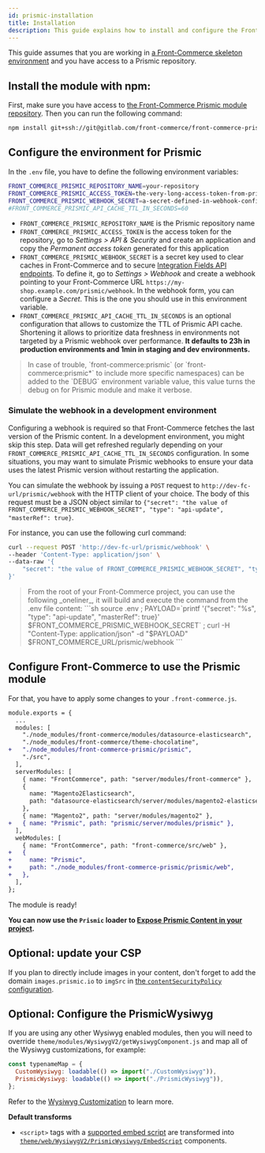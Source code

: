 ```yaml
---
id: prismic-installation
title: Installation
description: This guide explains how to install and configure the Front-Commerce Prismic module to start interacting with an existing Prismic repository from your application.
---
```


This guide assumes that you are working in [a Front-Commerce skeleton environment](https://gitlab.com/front-commerce/front-commerce-skeleton/) and you have access to a Prismic repository.

## Install the module with npm:

First, make sure you have access to [the Front-Commerce Prismic module repository](https://gitlab.com/front-commerce/front-commerce-prismic/). Then you can run the following command:

```sh
npm install git+ssh://git@gitlab.com/front-commerce/front-commerce-prismic.git
```

## Configure the environment for Prismic

In the `.env` file, you have to define the following environment variables:

```sh
FRONT_COMMERCE_PRISMIC_REPOSITORY_NAME=your-repository
FRONT_COMMERCE_PRISMIC_ACCESS_TOKEN=the-very-long-access-token-from-prismic
FRONT_COMMERCE_PRISMIC_WEBHOOK_SECRET=a-secret-defined-in-webhook-configuration
#FRONT_COMMERCE_PRISMIC_API_CACHE_TTL_IN_SECONDS=60
```

- `FRONT_COMMERCE_PRISMIC_REPOSITORY_NAME` is the Prismic repository name
- `FRONT_COMMERCE_PRISMIC_ACCESS_TOKEN` is the access token for the repository, go to _Settings > API & Security_ and create an application and copy the _Permanent access token_ generated for this application
- `FRONT_COMMERCE_PRISMIC_WEBHOOK_SECRET` is a secret key used to clear caches in Front-Commerce and to secure [Integration Fields API endpoints](/docs/prismic/integration-fields.html). To define it, go to _Settings > Webhook_ and create a webhook pointing to your Front-Commerce URL `https://my-shop.example.com/prismic/webhook`. In the webhook form, you can configure a _Secret_. This is the one you should use in this environment variable.
- `FRONT_COMMERCE_PRISMIC_API_CACHE_TTL_IN_SECONDS` is an optional configuration that allows to customize the TTL of Prismic API cache. Shortening it allows to prioritize data freshness in environments not targeted by a Prismic webhook over performance. **It defaults to 23h in production environments and 1min in staging and dev environments.**

<blockquote class="tip">
In case of trouble, `front-commerce:prismic` (or `front-commerce:prismic*` to include more specific namespaces) can be added to the `DEBUG` environment variable value, this value turns the debug on for Prismic module and make it verbose.
</blockquote>

### Simulate the webhook in a development environment

Configuring a webhook is required so that Front-Commerce fetches the last version of the Prismic content. In a development environment, you might skip this step. Data will get refreshed regularly depending on your `FRONT_COMMERCE_PRISMIC_API_CACHE_TTL_IN_SECONDS` configuration. In some situations, you may want to simulate Prismic webhooks to ensure your data uses the latest Prismic version without restarting the application.

You can simulate the webhook by issuing a `POST` request to `http://dev-fc-url/prismic/webhook` with the HTTP client of your choice. The body of this request must be a JSON object similar to `{"secret": "the value of FRONT_COMMERCE_PRISMIC_WEBHOOK_SECRET", "type": "api-update", "masterRef": true}`.

For instance, you can use the following curl command:

```sh
curl --request POST 'http://dev-fc-url/prismic/webhook' \
--header 'Content-Type: application/json' \
--data-raw '{
    "secret": "the value of FRONT_COMMERCE_PRISMIC_WEBHOOK_SECRET", "type": "api-update", "masterRef": true
}'
```

<blockquote class="tip">
From the root of your Front-Commerce project, you can use the following _oneliner_, it will build and execute the command from the .env file content:
```sh
source .env ; PAYLOAD=`printf '{"secret": "%s", "type": "api-update", "masterRef": true}' $FRONT_COMMERCE_PRISMIC_WEBHOOK_SECRET` ; curl -H "Content-Type: application/json" -d "$PAYLOAD" $FRONT_COMMERCE_URL/prismic/webhook
```
</blockquote>

## Configure Front-Commerce to use the Prismic module

For that, you have to apply some changes to your `.front-commerce.js`.

```diff
module.exports = {
  ...
  modules: [
    "./node_modules/front-commerce/modules/datasource-elasticsearch",
    "./node_modules/front-commerce/theme-chocolatine",
+   "./node_modules/front-commerce-prismic/prismic",
    "./src",
  ],
  serverModules: [
    { name: "FrontCommerce", path: "server/modules/front-commerce" },
    {
      name: "Magento2Elasticsearch",
      path: "datasource-elasticsearch/server/modules/magento2-elasticsearch",
    },
    { name: "Magento2", path: "server/modules/magento2" },
+   { name: "Prismic", path: "prismic/server/modules/prismic" },
  ],
  webModules: [
    { name: "FrontCommerce", path: "front-commerce/src/web" },
+   {
+     name: "Prismic",
+     path: "./node_modules/front-commerce-prismic/prismic/web",
+   },
  ],
};

```

The module is ready!

**You can now use the `Prismic` loader to [Expose Prismic Content in your project](/docs/prismic/expose-content.html).**

## Optional: update your CSP

If you plan to directly include images in your content, don't forget to add the domain `images.prismic.io` to `imgSrc` in [the `contentSecurityPolicy` configuration](/docs/reference/configurations.html#config-website-js).

## Optional: Configure the PrismicWysiwyg

If you are using any other Wysiwyg enabled modules, then you will need to override `theme/modules/WysiwygV2/getWysiwygComponent.js` and map all of the Wysiwyg customizations, for example:

```js
const typenameMap = {
  CustomWysiwyg: loadable(() => import("./CustomWysiwyg")),
  PrismicWysiwyg: loadable(() => import("./PrismicWysiwyg")),
};
```

Refer to the [Wysiwyg Customization](/docs/advanced/theme/wysiwyg-platform.html) to learn more.

**Default transforms**

- `<script>` tags with a [supported embed script](https://gitlab.com/front-commerce/front-commerce-prismic/-/blob/main/prismic/web/theme/modules/WysiwygV2/PrismicWysiwyg/Components/EmbedScript/embeds.js) are transformed into [`theme/web/WysiwygV2/PrismicWysiwyg/EmbedScript`](https://gitlab.com/front-commerce/front-commerce-prismic/-/blob/main/prismic/web/theme/modules/WysiwygV2/PrismicWysiwyg/Components/EmbedScript/EmbedScript.js) components.
